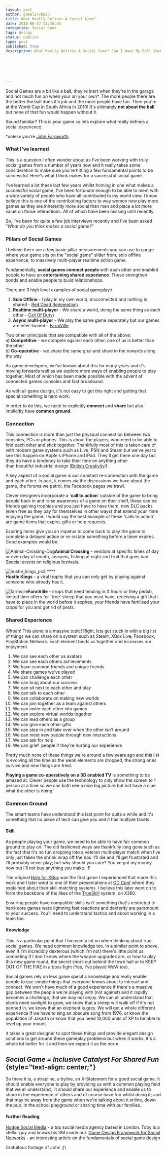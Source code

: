 ```yaml
---
layout: post
author: gamelinchpin
title: What Really Defines A Social Game?
date: 2010-06-17 11:45:36
categories: Social Game
tags: design
status: publish
type: post
published: true
description: What Really Defines A Social Game? Can I Have My Ball Back?






---
```

Social Games are a bit like a ball, they're inert when they're in the
garage and not much fun on when your on your own\*. The more people
there are the better the ball does it's job and the more people have
fun. Then you're at the World Cup in South Africa in 2010! It's
ultimately **not about the ball** but none of that fun would happen
without it.

Sound familiar? This is your game so lets explore what really defines a
social experience.

\*unless you're [John Farnworth](http://www.johnfarnworth.com/).

### What I've learned

This is a question I often wonder about as I've been working with truly
social games from a number of years now and it really takes some
consideration to make sure you're hitting a few fundamental points to be
successful. Here's what I think makes for a successful social game.

I've learned a lot these last few years whilst homing in one what makes
a successful social game, I've been fortunate enough to be able to meet
with a wide variety of people who have all contributed to my world view.
I know believe this is one of the contributing factors to way women now
play more games as they are inherently more social than men and place a
lot more value on those interactions. All of which have been missing
until recently.

So, I've been for quite a few job interviews recently and I've been
asked *"What do you think makes a social game?"*

### Pillars of Social Games

I believe there are a few basic pillar measurements you can use to gauge
where your game sits on the "social game" slider from, solo offline
experience, to massively multi-player realtime action game.

Fundamentally, **social games connect people** with each other and
enabled people to have an **entertaining shared experience**. These
strengthen bonds and enable people to build relationshops.

There are 3 high level examples of social gameplay:\
 1) **Solo Offline** - I play in my own world, disconnected and nothing
is shared - [Red Dead
Redemption](http://www.amazon.co.uk/gp/product/B002OHDET6?ie=UTF8&tag=gamedevelcons-21&linkCode=as2&camp=1634&creative=19450&creativeASIN=B002OHDET6)\
 2) **Realtime multi-player** - We share a world, doing the same thing
as each other - [Call Of
Duty]("http://www.amazon.co.uk/gp/redirect.html?ie=UTF8&location=http%3A%2F%2Fwww.amazon.co.uk%2Fs%3Fie%3DUTF8%26ref_%3Damb%5Flink%5F156944707%5F3%26rh%3Dn%253A300703%252Ck%253AB0036ORNUW%257CB0036ORNUC%257CB0036ORNUM&tag=gamedevelcons-21&linkCode=ur2&camp=1634&creative=19450")\
 3) **Async multi-player** - We play the same game separately but our
games are inter-twined - [FarmVille](http://www.farmville.com/)

Two other principals that are compatible with all of the above:\
 a) **Competitive** - we compete against each other, one of us is better
than the other\
 b) **Co-operative** - we share the same goal and share in the rewards
along the way

As game developers, we've known about this for many years and it's
moving forwards well as we explore more ways of enabling people to play
together. Most of which has been made possible with the advent of
connected games consoles and fast broadband.

As with all game design, it's not easy to get this right and getting
that special something is hard work.

In order to do this, we need to explicitly **connect** and **share** but
also implicitly have **common ground**.

### Connection

This connection is more than just the physical connection between two
consoles, PCs or phones. This is about the players, who need to be able
to find each other and stick together. Thankfully most of this is taken
care of with modern game systems such as Live, PSN and Steam but we've
yet to see this happen on Apple's iPhone and iPad. They'll get there one
day but they do have a tendency to take their time on anything other
than beautiful industrial design ([British
Creativity](http://en.wikipedia.org/wiki/Jonathan_Ive "Jonathan Ive")!).

A key aspect of a social game is our constant re-connection with the
game and each other. In part, it comes via the discussions we have about
the game, the forums we patrol, the Facebook pages we trawl.

Clever designers incorporate a '**call to action**' outside of the game
to bring people back in and raise awareness of a game on their shelf,
these can be friends gaining trophies and you just have to have them,
new DLC packs (even free as they pay for themselves in other ways) that
extend your  time enjoying the game. I would say the best example of
these 'calls to action' are game items that expire, gifts or help
requests.

Expiring items give you an impetus to come back to play the game to
complete a delayed action or re-instate something before a timer
expires. Good examples would
be:

<div>

![](assets/Animal-Crossing-Dog.jpg "Animal-Crossing-Dog")**Animal
Crossing** - vendors at specific times of day or even day of month,
seasons, fishing at night and fruit that goes bad. Special events on
religious festivals.

</div>

<div>

![](assets/hustle_kings_ps3.jpg "hustle_kings_ps3") ****\
 **Hustle Kings** - a viral trophy that you can only get by playing
against someone who already has it.

</div>

<div>

![](assets/farmville1.jpg "farmville")**FarmVille** - crops that need
tending in X hours or they perish, limited time offers for 'free' sheep
that you must have, receiving a gift that I have to place in the world
before it expires, your friends have fertilised your crops for you and
got rid of pests.

</div>

### Shared Experience

Whoah! This alone is a massive topic! Right, lets get stuck in with a
big list of things we can share on a system such as Steam, XBox Live,
Facebook, PlayStation Network. Each element binds us together and
increases our enjoyment

1.  We can see each other as avatars
2.  We can see each others achievements
3.  We have common friends and unique friends
4.  We share games we've played
5.  We can challenge each other
6.  We can brag about our success
7.  We can sit next to each other and play
8.  We can talk to each other
9.  We can collaborate on making new worlds
10. We can join together as a team against others
11. We can invite each other into games
12. We can explore virtual worlds together
13. We can lead others as a group
14. We can give each other gifts
15. We can step in and take over when the other isn't around
16. We can meet new people through new interactions
17. We can ask for help
18. We can grief  people if they're hurting our experience

Pretty much none of these things we're around a few years ago and this
list is evolving all the time as the weak elements are dropped, the
strong ones survive and new things are tried.

**Playing a game co-operatively on a 3D enabled TV** is something to be
amazed at. Clever people use the technology to only show the screen to 1
person at a time so we can both see a nice big picture but not have a
clue what the other is doing!

### Common Ground

The smart teams have understood this last point for quite a while and
it's something that no piece of tech can give you and it has multiple
facets.

#### Skill

As people playing your game, we need to be able to have fair common
ground to play on. The old fashioned ways are thankfully long gone such
as the fact that it's no fun dropping into a veteran multi-player match
when I've only just taken the shrink wrap off the box. I'll die and I'll
get frustrated and I'll probably never play; but why should you care?
You've got my money now but I'll not buy anything you make. :P

The original [Halo for XBox](http://halo.xbox.com) was the first game I experienced that made this work and I later went to one of their presentations at [GD Conf](http://www.gdconf.com) where they explained about their skill matching systems. I believe this later went on to form the backbone of the likes of the
[TrueSkill](http://www.xbox.com/NR/exeres/73F94A4E-A8E2-4C94-8083-8044CDAAFC76.htm) system  on X360.

Ensuring people have compatible skills isn't something that's restricted
to hard-core games were lightning fast reactions and dexterity are
paramount to your success. You'll need to understand tactics and about
working in a team too.

#### Knowledge

This is a particular point that I focused a lot on when thinking about
true social games. We need common knowledge too. In a similar point to
above, even if I'm incredibly dexterous (which I'm not) there's little
point us competing if I don't know where the weapon upgrades are, or how
to play this new game round, the secret short-cut behind the town hall
or to KEEP OUT OF THE FIRE in a boss fight (Yes, I've played WoW too).

Social games rely on less game specific knowledge and really enable
people to use simple things that everyone knows about to interact and
connect. We won't have much of a good experience if there's a massive
gap between the people we're playing with (not against) and it rapidly
becomes a challenge, that we may not enjoy. We can all understand that
plants need sunlight to grow, we know that a sheep will walk off if it's
not penned in, we know that an elephant is grey. We will get a whole
different experience if we have to sing an obscure song from 1976, or
know the population of Jakarta or know that you need 10,000 units of XP
to be able to level up your mount.

It takes a great designer to spot these things and provide elegant
design solutions to get around these gameplay problems but when it
works, it's a whole lot better for it and then we expect it as the norm.

*Social Game = Inclusive Catalyst For Shared Fun* {style="text-align: center;"}
-------------------------------------------------

So there it is, a strapline, a byline, an X-Statement for a good social
game. It should enable everyone to play by providing us with a common
playing field that we all understand,  it should share our experience
and enable us to share in the experience of others and of course have
fun whilst doing it; and that may be away from the game when we're
talking about it online, down the pub, in the school playground or
sharing time with our families.

#### Further Reading

[Nudge Social Media](http://www.nudgesocialmedia.com/) - a top social media agency based in London. Toby is a stellar guy and knows his SM inside out.
 [Game Design Framework for Social
Networks](http://playgen.com/game-design-for-social-networks/) - an interesting article on the fundamentals of social game design

Gratuitous footage of John ;)\

